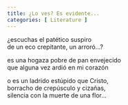 ```yaml
---
title: ¿Lo ves? Es evidente...
categories: [ Literature ]
---
```


¿escuchas el patético suspiro<br>
de un eco crepitante, un arroró...?<br>

es una hogaza pobre de pan envejecido<br>
que alguna vez ardió en mi corazón<br>

o es un ladrido estúpido que Cristo, <br> 
borracho de crepúsculo y cizañas,<br>
silencia con la muerte de una flor...<br>



